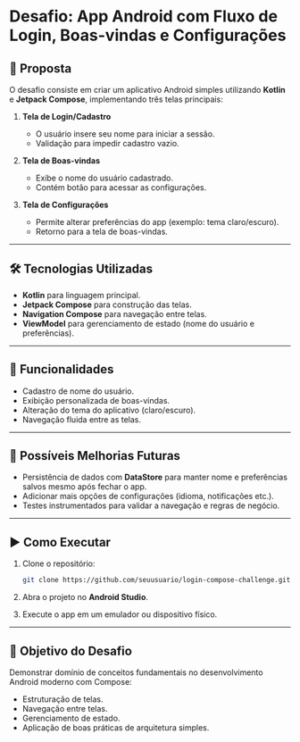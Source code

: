 # Desafio: App Android com Fluxo de Login, Boas-vindas e Configurações

## 📌 Proposta

O desafio consiste em criar um aplicativo Android simples utilizando **Kotlin** e **Jetpack Compose**, implementando três telas principais:

1. **Tela de Login/Cadastro**

   * O usuário insere seu nome para iniciar a sessão.
   * Validação para impedir cadastro vazio.

2. **Tela de Boas-vindas**

   * Exibe o nome do usuário cadastrado.
   * Contém botão para acessar as configurações.

3. **Tela de Configurações**

   * Permite alterar preferências do app (exemplo: tema claro/escuro).
   * Retorno para a tela de boas-vindas.

---

## 🛠️ Tecnologias Utilizadas

* **Kotlin** para linguagem principal.
* **Jetpack Compose** para construção das telas.
* **Navigation Compose** para navegação entre telas.
* **ViewModel** para gerenciamento de estado (nome do usuário e preferências).

---

## 🚀 Funcionalidades

* Cadastro de nome do usuário.
* Exibição personalizada de boas-vindas.
* Alteração do tema do aplicativo (claro/escuro).
* Navegação fluida entre as telas.

---

## 🔮 Possíveis Melhorias Futuras

* Persistência de dados com **DataStore** para manter nome e preferências salvos mesmo após fechar o app.
* Adicionar mais opções de configurações (idioma, notificações etc.).
* Testes instrumentados para validar a navegação e regras de negócio.

---

## ▶️ Como Executar

1. Clone o repositório:

   ```bash
   git clone https://github.com/seuusuario/login-compose-challenge.git
   ```
2. Abra o projeto no **Android Studio**.
3. Execute o app em um emulador ou dispositivo físico.

---

## 🎯 Objetivo do Desafio

Demonstrar domínio de conceitos fundamentais no desenvolvimento Android moderno com Compose:

* Estruturação de telas.
* Navegação entre telas.
* Gerenciamento de estado.
* Aplicação de boas práticas de arquitetura simples.
